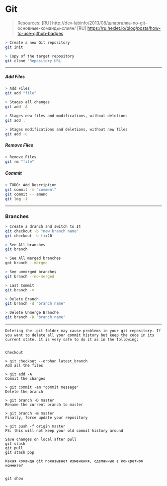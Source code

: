 <!-- ```sh
> description
command
``` -->

# Git

> Resources:
 [RU] http://dev-labinfo/2013/08/шпаргалка-по-git-основные-команды-слиян/
 [RU] https://ru.hexlet.io/blog/posts/how-to-use-github-badges

```sh
> Create a new Git repository
git init
```

```sh
> Copy of the target repository
git clone 'Repository URL'
```

***

##### Add Files

```sh
> Add Files
git add "file"

> Stages all changes
git add -A 

> Stages new files and modifications, without deletions
git add . 

> Stages modifications and deletions, without new files
git add -u 
```

##### Remove Files

```sh
> Remove Files
git rm "file"
```

##### Commit

```bash
> TODO: Add Description
git commit -m "comment"
git commit -- amend
git log -1
```

***

### Branches

```sh
> Create a dranch and switch to It
git checkout -b "new branch name"
git checkout -b fix20
```

```sh
> See All branches
git branch

> See All merged branches
got branch --merged

> See unmerged branches
git branch --no-merged

> Last Commit
git branch -v

> Delete Branch
git branch -d "branch name"

> Delete Unmerge Branche
git branch -D "branch name"
```

***

```
Deleting the .git folder may cause problems in your git repository. If you want to delete all your commit history but keep the code in its current state, it is very safe to do it as in the following:


Checkout

> git checkout --orphan latest_branch
Add all the files

> git add -A
Commit the changes

> git commit -am "commit message"
Delete the branch

> git branch -D master
Rename the current branch to master

> git branch -m master
Finally, force update your repository

> git push -f origin master
PS: this will not keep your old commit history around
```

```
Save changes on local after pull
git stash
git pull
git stash pop

Какая команда git показывает изменения, сделанные в конкретном коммите?


git show
```


